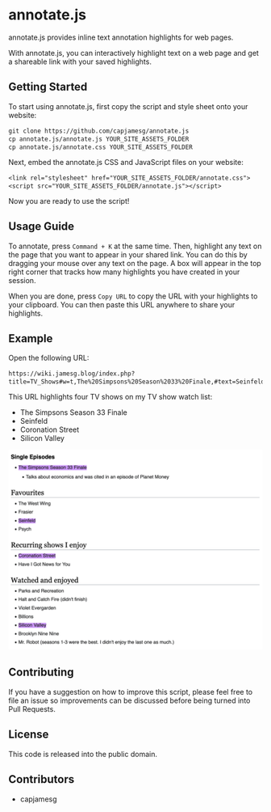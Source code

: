 # annotate.js

annotate.js provides inline text annotation highlights for web pages.

With annotate.js, you can interactively highlight text on a web page and get a shareable link with your saved highlights.

## Getting Started

To start using annotate.js, first copy the script and style sheet onto your website:

    git clone https://github.com/capjamesg/annotate.js
    cp annotate.js/annotate.js YOUR_SITE_ASSETS_FOLDER
    cp annotate.js/annotate.css YOUR_SITE_ASSETS_FOLDER

Next, embed the annotate.js CSS and JavaScript files on your website:

    <link rel="stylesheet" href="YOUR_SITE_ASSETS_FOLDER/annotate.css">
    <script src="YOUR_SITE_ASSETS_FOLDER/annotate.js"></script>

Now you are ready to use the script!

## Usage Guide

To annotate, press `Command + K` at the same time. Then, highlight any text on the page that you want to appear in your shared link. You can do this by dragging your mouse over any text on the page. A box will appear in the top right corner that tracks how many highlights you have created in your session.

When you are done, press `Copy URL` to copy the URL with your highlights to your clipboard. You can then paste this URL anywhere to share your highlights.

## Example

Open the following URL:

    https://wiki.jamesg.blog/index.php?title=TV_Shows#w=t,The%20Simpsons%20Season%2033%20Finale,#text=Seinfeld,#text=Coronation%20Street,#text=Silicon%20Valley

This URL highlights four TV shows on my TV show watch list:

- The Simpsons Season 33 Finale
- Seinfeld
- Coronation Street
- Silicon Valley

![A screenshot of four highlighted bullet points in a list of TV shows](screenshot.png)

## Contributing

If you have a suggestion on how to improve this script, please feel free to file an issue so improvements can be discussed before being turned into Pull Requests.

## License

This code is released into the public domain.

## Contributors

- capjamesg